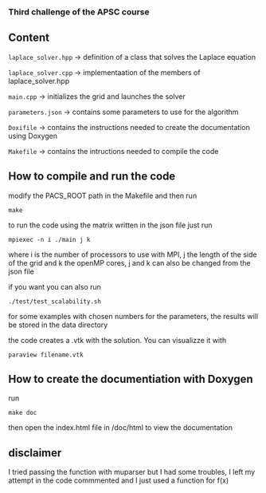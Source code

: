 ### Third challenge of the APSC course 

## Content

`laplace_solver.hpp` -> definition of a class that solves the Laplace equation

`laplace_solver.cpp` -> implementaation of the members of laplace_solver.hpp

`main.cpp` -> initializes the grid and launches the solver

`parameters.json` -> contains some parameters to use for the algorithm

`Doxifile` -> contains the instructions needed to create the documentation using Doxygen

`Makefile` -> contains the intructions needed to compile the code

## How to compile and run the code

modify the PACS_ROOT path in the Makefile and then run 

````
make
````

to run the code using the matrix written in the json file just run

````
mpiexec -n i ./main j k
````
where i is the number of processors to use with MPI, j the length of the side of the grid and k the openMP cores,
j and k can also be changed from the json file



if you want you can also run 

````
./test/test_scalability.sh
````
for some examples with chosen numbers for the parameters, the results will be stored in the data directory


the code creates a .vtk with the solution. You can visualizze it with 

````
paraview filename.vtk
````

## How to create the documentiation with Doxygen

run 

````
make doc
````

then open the index.html file in /doc/html to view the documentation 

## disclaimer

I tried passing the function with muparser but I had some troubles, I left my attempt in the code commmented and I just used a function for f(x)

